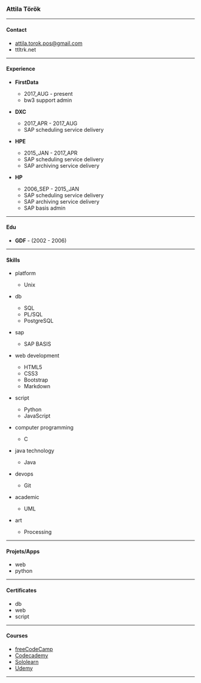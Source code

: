 
### Attila Török

---

#### Contact

  * attila.torok.pos@gmail.com
  * ttltrk.net

---

#### Experience

  * **FirstData**
  
    + 2017_AUG - present
    + bw3 support admin
  
  * **DXC** 
  
    + 2017_APR - 2017_AUG
    + SAP scheduling service delivery
  
  * **HPE** 
  
    + 2015_JAN - 2017_APR
    + SAP scheduling service delivery
    + SAP archiving service delivery
	
  * **HP** 
  
    + 2006_SEP - 2015_JAN
    + SAP scheduling service delivery
    + SAP archiving service delivery
    + SAP basis admin
    
---
    
#### Edu

  * **GDF** - (2002 - 2006)

---

#### Skills

  * platform 
  
    + Unix
  
  * db
  
    + SQL
    + PL/SQL
    + PostgreSQL
  
  * sap
  
    + SAP BASIS
  
  * web development
  
    + HTML5
    + CSS3
    + Bootstrap
    + Markdown
  
  * script
  
    + Python
    + JavaScript
  
  * computer programming
  
    + C
  
  * java technology
  
    + Java
  
  * devops
  
    + Git
  
  * academic
  
    + UML
  
  * art
  
    + Processing

---

#### Projets/Apps

  * web
  * python

---

#### Certificates

  * db
  * web
  * script

---

#### Courses

  * [freeCodeCamp](https://www.freecodecamp.org/ttltrk)
  * [Codecademy](https://www.codecademy.com/ttltrk)
  * [Sololearn](https://www.sololearn.com/Profile/3771981)
  * [Udemy](https://www.udemy.com/home/my-courses/learning/)
  
---

